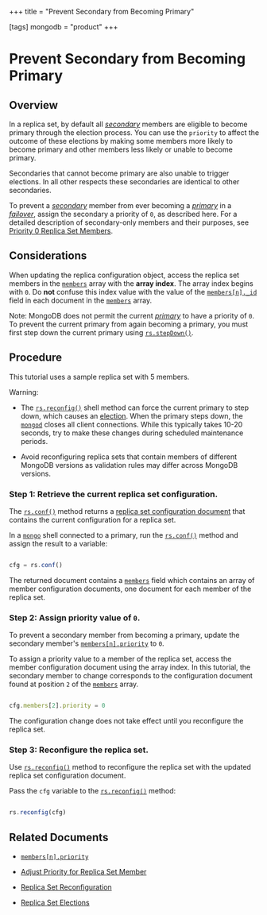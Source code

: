 +++
title = "Prevent Secondary from Becoming Primary"

[tags]
mongodb = "product"
+++

# Prevent Secondary from Becoming Primary


## Overview

In a replica set, by default all [*secondary*](https://docs.mongodb.com/manual/reference/glossary/#term-secondary) members are eligible to
become primary through the election process. You can use the
``priority`` to affect the
outcome of these elections by making some members more likely to become
primary and other members less likely or unable to become primary.

Secondaries that cannot become primary are also unable to trigger
elections. In all other respects these secondaries are identical to other
secondaries.

To prevent a [*secondary*](https://docs.mongodb.com/manual/reference/glossary/#term-secondary) member from ever becoming a [*primary*](https://docs.mongodb.com/manual/reference/glossary/#term-primary)
in a [*failover*](https://docs.mongodb.com/manual/reference/glossary/#term-failover), assign the secondary a priority of ``0``, as
described here. For a detailed description of secondary-only members and their purposes,
see [Priority 0 Replica Set Members](https://docs.mongodb.com/manual/core/replica-set-priority-0-member).


## Considerations

When updating the replica configuration object, access the replica set
members in the [``members``](https://docs.mongodb.com/manual/reference/replica-configuration/#rsconf.members) array with the
**array index**. The array index begins with ``0``. Do **not** confuse
this index value with the value of the
[``members[n]._id``](https://docs.mongodb.com/manual/reference/replica-configuration/#rsconf.members[n]._id) field in each document in
the [``members``](https://docs.mongodb.com/manual/reference/replica-configuration/#rsconf.members) array.

Note: MongoDB does not permit the current [*primary*](https://docs.mongodb.com/manual/reference/glossary/#term-primary) to have a priority of ``0``. To prevent the current primary from again becoming a primary, you must first step down the current primary using [``rs.stepDown()``](https://docs.mongodb.com/manual/reference/method/rs.stepDown/#rs.stepDown).


## Procedure

This tutorial uses a sample replica set with 5 members.

Warning:

  * The [``rs.reconfig()``](https://docs.mongodb.com/manual/reference/method/rs.reconfig/#rs.reconfig) shell method can force the current primary to step down, which causes an [election](https://docs.mongodb.com/manual/core/replica-set-elections/#replica-set-elections). When the primary steps down, the [``mongod``](https://docs.mongodb.com/manual/reference/program/mongod/#bin.mongod) closes all client connections. While this typically takes 10-20 seconds, try to make these changes during scheduled maintenance periods.

  * Avoid reconfiguring replica sets that contain members of different MongoDB versions as validation rules may differ across MongoDB versions.


### Step 1: Retrieve the current replica set configuration.

The [``rs.conf()``](https://docs.mongodb.com/manual/reference/method/rs.conf/#rs.conf) method returns a [replica set
configuration document](https://docs.mongodb.com/manual/reference/replica-configuration) that
contains the current configuration for a replica set.

In a [``mongo``](https://docs.mongodb.com/manual/reference/program/mongo/#bin.mongo) shell connected to a primary, run the
[``rs.conf()``](https://docs.mongodb.com/manual/reference/method/rs.conf/#rs.conf) method and assign the result to a variable:

```javascript

cfg = rs.conf()

```

The returned document contains a
[``members``](https://docs.mongodb.com/manual/reference/replica-configuration/#rsconf.members) field which contains an array
of member configuration documents, one document for each member of the
replica set.


### Step 2: Assign priority value of ``0``.

To prevent a secondary member from becoming a primary, update the
secondary member's [``members[n].priority``](https://docs.mongodb.com/manual/reference/replica-configuration/#rsconf.members[n].priority)
to ``0``.

To assign a priority value to a member of the replica set, access the
member configuration document using the array index. In this
tutorial, the secondary member to change corresponds to the
configuration document found at position ``2`` of the
[``members``](https://docs.mongodb.com/manual/reference/replica-configuration/#rsconf.members) array.

```javascript

cfg.members[2].priority = 0

```

The configuration change does not take effect until you reconfigure
the replica set.


### Step 3: Reconfigure the replica set.

Use [``rs.reconfig()``](https://docs.mongodb.com/manual/reference/method/rs.reconfig/#rs.reconfig) method to reconfigure the replica set
with the updated replica set configuration document.

Pass the ``cfg`` variable to the [``rs.reconfig()``](https://docs.mongodb.com/manual/reference/method/rs.reconfig/#rs.reconfig) method:

```javascript

rs.reconfig(cfg)

```


## Related Documents

* [``members[n].priority``](https://docs.mongodb.com/manual/reference/replica-configuration/#rsconf.members[n].priority)

* [Adjust Priority for Replica Set Member](adjust-replica-set-member-priority/)

* [Replica Set Reconfiguration](https://docs.mongodb.com/manual/reference/method/rs.reconfig/#replica-set-reconfiguration-usage)

* [Replica Set Elections](https://docs.mongodb.com/manual/core/replica-set-elections)
